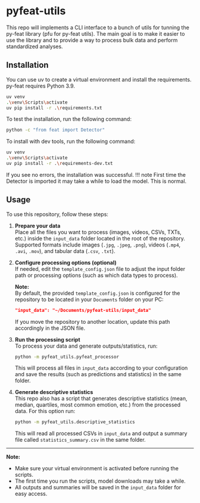 # pyfeat-utils

This repo will implements a CLI interface to a bunch of utils for tunning the py-feat library (pfu for py-feat utils).
The main goal is to make it easier to use the library and to provide a way to process bulk data and perform standardized analyses.

## Installation

You can use uv to create a virtual environment and install the requirements.
py-feat requires Python 3.9.

```bash
uv venv
.\venv\Scripts\activate
uv pip install -r .\requirements.txt
```

To test the installation, run the following command:

```bash
python -c "from feat import Detector"
```

To install with dev tools, run the following command:

```bash
uv venv
.\venv\Scripts\activate
uv pip install -r .\requirements-dev.txt
```

If you see no errors, the installation was successful.
!!! note
    First time the Detector is imported it may take a while to load the model. This is normal.

## Usage

To use this repository, follow these steps:

1. **Prepare your data**  
   Place all the files you want to process (images, videos, CSVs, TXTs, etc.) inside the `input_data` folder located in the root of the repository.  
   Supported formats include images (`.jpg`, `.jpeg`, `.png`), videos (`.mp4`, `.avi`, `.mov`), and tabular data (`.csv`, `.txt`).

2. **Configure processing options (optional)**  
   If needed, edit the `template_config.json` file to adjust the input folder path or processing options (such as which data types to process).

   **Note:**  
   By default, the provided `template_config.json` is configured for the repository to be located in your `Documents` folder on your PC:
   ```json
   "input_data": "~/Documents/pyfeat-utils/input_data"
   ```
   If you move the repository to another location, update this path accordingly in the JSON file.

3. **Run the processing script**  
   To process your data and generate outputs/statistics, run:

   ```bash
   python -m pyfeat_utils.pyfeat_processor
   ```

   This will process all files in `input_data` according to your configuration and save the results (such as predictions and statistics) in the same folder.

4. **Generate descriptive statistics**  
   This repo also has a script that generates descriptive statistics (mean, median, quartiles, most common emotion, etc.) from the processed data. For this option run:

   ```bash
   python -m pyfeat_utils.descriptive_statistics
   ```

   This will read all processed CSVs in `input_data` and output a summary file called `statistics_summary.csv` in the same folder.

---

**Note:**  
- Make sure your virtual environment is activated before running the scripts.
- The first time you run the scripts, model downloads may take a while.
- All outputs and summaries will be saved in the `input_data` folder for easy access.
